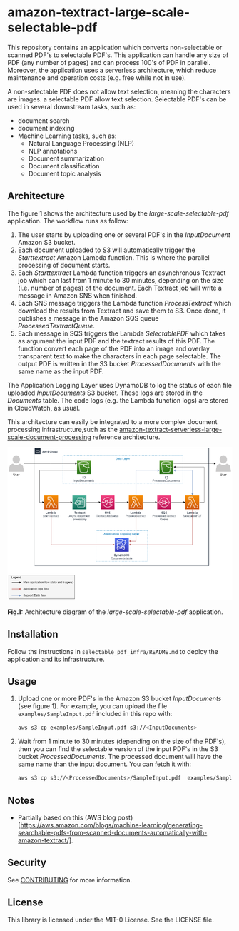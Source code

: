 # amazon-textract-large-scale-selectable-pdf

This repository contains an application which converts non-selectable or scanned 
PDF's to selectable PDF's. This application can handle any size of PDF (any number 
of pages) and can process 100's of PDF in parallel. Moreover, the application uses 
a serverless architecture, which reduce maintenance and operation costs (e.g. free 
while not in use).

A non-selectable PDF does not allow text selection, meaning the characters are 
images. a selectable PDF allow text selection. Selectable PDF's can be used in 
several downstream tasks, such as:
* document search
* document indexing
* Machine Learning tasks, such as:
    * Natural Language Processing (NLP)
    * NLP annotations
    * Document summarization
    * Document classification
    * Document topic analysis

## Architecture

The figure 1 shows the architecture used by the _large-scale-selectable-pdf_ application. 
The workflow runs as follow:
1. The user starts by uploading one or several PDF's in the _InputDocument_ Amazon 
   S3 bucket. 
2. Each document uploaded to S3 will automatically trigger the _Starttextract_ Amazon
   Lambda function. This is where the parallel processing of document starts.
3. Each _Starttextract_ Lambda function triggers an asynchronous Textract job which
   can last from 1 minute to 30 minutes, depending on the size (i.e. number of pages) 
   of the document. Each Textract job will write a message in Amazon SNS when finished.
4. Each SNS message triggers the Lambda function _ProcessTextract_ which download 
   the results from Textract and save them to S3. Once done, it publishes a message 
   in the Amazon SQS queue _ProcessedTextractQueue_.
5. Each message in SQS triggers the Lambda _SelectablePDF_ which takes as argument 
   the input PDF and the textract results of this  PDF. The function convert each 
    page of the PDF into an image and overlay transparent text to make the characters 
    in each page selectable. The output PDF is written in the S3 bucket 
    _ProcessedDocuments_ with the same name as the input PDF.

The Application Logging Layer uses DynamoDB to log the status of each file uploaded 
_InputDocuments_ S3 bucket. These logs are stored in the _Documents_ table. The code 
logs (e.g. the Lambda function logs) are stored in CloudWatch, as usual.

This architecture can easily be integrated to a more complex document processing 
infrastructure,such as the [amazon-textract-serverless-large-scale-document-processing](https://github.com/aws-samples/amazon-textract-serverless-large-scale-document-processing) reference 
architecture.

![Selectable PDF architecture](selectable_pdf_architecture.png "Selectable PDF architecture")

__Fig.1:__ Architecture diagram of the _large-scale-selectable-pdf_ application.

## Installation

Follow ths instructions in `selectable_pdf_infra/README.md` to deploy the application 
and its infrastructure.

## Usage
1. Upload one or more PDF's in the Amazon S3 bucket _InputDocuments_ (see figure 1). 
   For example, you can upload the file `examples/SampleInput.pdf` included in this 
   repo with:
   ```bash
   aws s3 cp examples/SampleInput.pdf s3://<InputDocuments>
   ```
2. Wait from 1 minute to 30 minutes (depending on the size of the PDF's), then you 
   can find the selectable version of the input PDF's in the S3 bucket 
   _ProcessedDocuments_. The processed document will have the same name than the input 
   document. You can fetch it with:
   ```bash
   aws s3 cp s3://<ProcessedDocuments>/SampleInput.pdf  examples/SampleInput_selectable.pdf 
   ```

## Notes
* Partially based on this (AWS blog post)[https://aws.amazon.com/blogs/machine-learning/generating-searchable-pdfs-from-scanned-documents-automatically-with-amazon-textract/].

## Security

See [CONTRIBUTING](CONTRIBUTING.md#security-issue-notifications) for more information.

## License

This library is licensed under the MIT-0 License. See the LICENSE file.